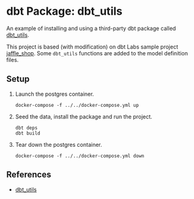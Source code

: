# dbt Package: dbt_utils

An example of installing and using a third-party dbt package called [dbt_utils](https://hub.getdbt.com/dbt-labs/dbt_utils/latest/).

This project is based (with modification) on dbt Labs sample project [jaffle_shop](https://github.com/dbt-labs/jaffle_shop). Some `dbt_utils` functions are added to the model definition files.

## Setup

1. Launch the postgres container.

   ```shell
   docker-compose -f ../../docker-compose.yml up
   ```

1. Seed the data, install the package and run the project.

   ```shell
   dbt deps
   dbt build
   ```

1. Tear down the postgres container.

   ```shell
   docker-compose -f ../../docker-compose.yml down
   ```

## References

* [dbt_utils](https://hub.getdbt.com/dbt-labs/dbt_utils)